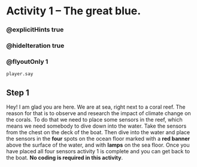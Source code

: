 # Activity 1 – The great blue.

### @explicitHints true
### @hideIteration true 
### @flyoutOnly 1

```python
player.say
```

## Step 1
Hey! I am glad you are here. We are at sea, right next to a coral reef. The reason for that is to observe and research the impact of climate change on the corals. 
To do that we need to place some sensors in the reef, which means we need somebody to dive down into the water. 
Take the sensors from the chest on the deck of the boat. Then dive into the water and place the sensors in the **four** spots on the ocean floor marked 
with a **red banner** above the surface of the water, and with **lamps** on the sea floor. 
Once you have placed all four sensors activity 1 is complete and you can get back to the boat. 
**No coding is required in this activity**.
